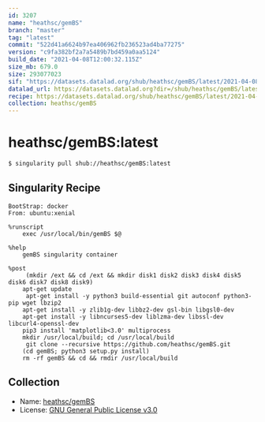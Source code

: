 ```yaml
---
id: 3207
name: "heathsc/gemBS"
branch: "master"
tag: "latest"
commit: "522d41a6624b97ea406962fb236523ad4ba77275"
version: "c9fa382bf2a7a5489b7bd459a0aa5124"
build_date: "2021-04-08T12:00:32.115Z"
size_mb: 679.0
size: 293077023
sif: "https://datasets.datalad.org/shub/heathsc/gemBS/latest/2021-04-08-522d41a6-c9fa382b/c9fa382bf2a7a5489b7bd459a0aa5124.sif"
datalad_url: https://datasets.datalad.org?dir=/shub/heathsc/gemBS/latest/2021-04-08-522d41a6-c9fa382b/
recipe: https://datasets.datalad.org/shub/heathsc/gemBS/latest/2021-04-08-522d41a6-c9fa382b/Singularity
collection: heathsc/gemBS
---
```


# heathsc/gemBS:latest

```bash
$ singularity pull shub://heathsc/gemBS:latest
```

## Singularity Recipe

```singularity
BootStrap: docker
From: ubuntu:xenial

%runscript
    exec /usr/local/bin/gemBS $@

%help
    gemBS singularity container
	 
%post
	 (mkdir /ext && cd /ext && mkdir disk1 disk2 disk3 disk4 disk5 disk6 disk7 disk8 disk9)
    apt-get update
	 apt-get install -y python3 build-essential git autoconf python3-pip wget lbzip2
    apt-get install -y zlib1g-dev libbz2-dev gsl-bin libgsl0-dev
    apt-get install -y libncurses5-dev liblzma-dev libssl-dev libcurl4-openssl-dev
    pip3 install 'matplotlib<3.0' multiprocess
    mkdir /usr/local/build; cd /usr/local/build
	 git clone --recursive https://github.com/heathsc/gemBS.git
    (cd gemBS; python3 setup.py install)
    rm -rf gemBS && cd && rmdir /usr/local/build
```

## Collection

 - Name: [heathsc/gemBS](https://github.com/heathsc/gemBS)
 - License: [GNU General Public License v3.0](https://api.github.com/licenses/gpl-3.0)

